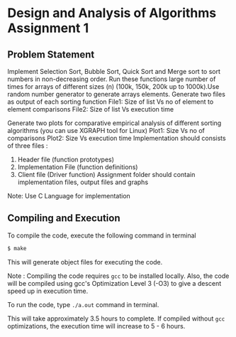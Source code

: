 # Design and Analysis of Algorithms Assignment 1

## Problem Statement

Implement Selection Sort, Bubble Sort, Quick Sort and Merge sort to sort numbers in non-decreasing order. Run these functions large number of times for arrays of different sizes (n) (100k, 150k, 200k up to 1000k).Use random number generator to generate arrays elements.
Generate two files as output of each sorting function
File1: Size of list Vs no of element to element comparisons
File2: Size of list Vs execution time

Generate two plots for comparative empirical analysis of different sorting algorithms (you can use XGRAPH tool for Linux)
Plot1: Size Vs no of comparisons
Plot2: Size Vs execution time
Implementation should consists of three files :

1. Header file (function prototypes)
2. Implementation File (function definitions)
3. Client file (Driver function)
   Assignment folder should contain implementation files, output files and graphs

Note: Use C Language for implementation

## Compiling and Execution

To compile the code, execute the following command in terminal

```bash
$ make
```

This will generate object files for executing the code.

Note : Compiling the code requires `gcc` to be installed locally. Also, the code will be compiled using gcc's Optimization Level 3 (-O3) to give a descent speed up in execution time.

To run the code, type `./a.out` command in terminal.

This will take approximately 3.5 hours to complete. If compiled without `gcc` optimizations, the execution time will increase to 5 - 6 hours.
